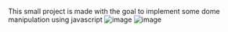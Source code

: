 This small project is made with the goal to implement some dome manipulation using javascript 
![image](https://github.com/17Sachinsingh/Modal-Window-/assets/118836079/f83b0aca-1bde-4e2f-b243-be0218378ce7)
![image](https://github.com/17Sachinsingh/Modal-Window-/assets/118836079/5db65b38-eddc-4bac-9399-d0f9a76c20f8)


